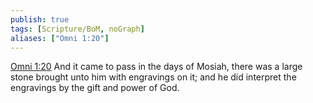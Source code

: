```yaml
---
publish: true
tags: [Scripture/BoM, noGraph]
aliases: ["Omni 1:20"]
---
```

[Omni 1:20](https://churchofjesuschrist.org/study/scriptures/bofm/omni/1?lang=eng&id=p20#p20) And it came to pass in the days of Mosiah, there was a large stone brought unto him with engravings on it; and he did interpret the engravings by the gift and power of God.
